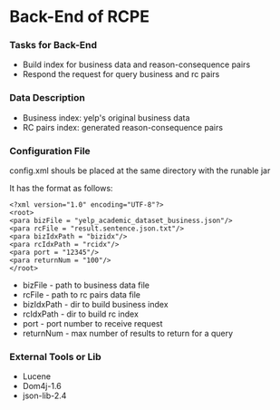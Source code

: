 Back-End of RCPE
====================

### Tasks for Back-End
* Build index for business data and reason-consequence pairs
* Respond the request for query business and rc pairs


### Data Description
* Business index: yelp's original business data
* RC pairs index: generated reason-consequence pairs 

### Configuration File
config.xml shouls be placed at the same directory with the runable jar

It has the format as follows:

```
<?xml version="1.0" encoding="UTF-8"?>
<root>
<para bizFile = "yelp_academic_dataset_business.json"/>
<para rcFile = "result.sentence.json.txt"/>
<para bizIdxPath = "bizidx"/>
<para rcIdxPath = "rcidx"/>
<para port = "12345"/>
<para returnNum = "100"/>
</root>
```
* bizFile - path to business data file
* rcFile - path to rc pairs data file
* bizIdxPath - dir to build business index
* rcIdxPath - dir to build rc index
* port - port number to receive request
* returnNum - max number of results to return for a query

### External Tools or Lib
* Lucene
* Dom4j-1.6
* json-lib-2.4
